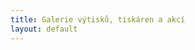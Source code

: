 ```yaml
---
title: Galerie výtisků, tiskáren a akcí
layout: default
---
```


<pre id="picasaSubtitle"></pre>
<div id="picasaPhotos"></div>
<script src="https://ajax.googleapis.com/ajax/libs/jquery/1.6.2/jquery.min.js"></script>
<script src="javascripts/picasa.js"></script>
<script type="text/javascript">loadPicasaAlbum("109925005030539246131","SlavnostniOtevreni");</script>
